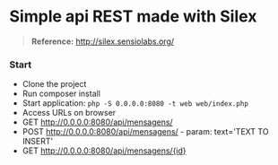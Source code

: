 # Simple api REST made with Silex
> **Reference:** http://silex.sensiolabs.org/

### Start

- Clone the project
- Run composer install
- Start application: ```php -S 0.0.0.0:8080 -t web web/index.php```
- Access URLs on browser
 - GET http://0.0.0.0:8080/api/mensagens/
 - POST http://0.0.0.0:8080/api/mensagens/ - param: text='TEXT TO INSERT'
 - GET http://0.0.0.0:8080/api/mensagens/{id}